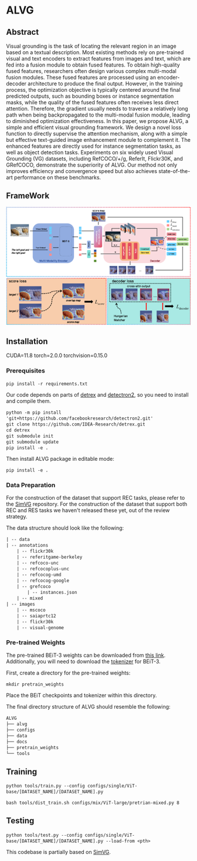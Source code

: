 # ALVG


## Abstract
Visual grounding is the task of locating the relevant region in an image based on a textual description. Most existing methods rely on pre-trained visual and text encoders to extract features from images and text, which are fed into a fusion module to obtain fused features. To obtain high-quality fused features, researchers often design various complex multi-modal fusion modules. These fused features are processed using an encoder-decoder architecture to produce the final output. However, in the training process, the optimization objective is typically centered around the final predicted outputs, such as bounding boxes or instance segmentation masks, while the quality of the fused features often receives less direct attention. Therefore, the gradient usually needs to traverse a relatively long path when being backpropagated to the multi-modal fusion module, leading to diminished optimization effectiveness. In this paper, we propose ALVG, a simple and efficient visual grounding framework. We design a novel loss function to directly supervise the attention mechanism, along with a simple but effective text-guided image enhancement module to complement it. The enhanced features are directly used for instance segmentation tasks, as well as object detection tasks. Experiments on six widely used Visual Grounding (VG) datasets, including RefCOCO/+/g, ReferIt, Flickr30K, and GRefCOCO, demonstrate the superiority of ALVG. Our method not only improves efficiency and convergence speed but also achieves state-of-the-art performance on these benchmarks.



## FrameWork


<!-- ![motivation](./docs/motivation.pdf)   -->
![](./docs/model.png)  



## Installation
CUDA=11.8
torch=2.0.0
torchvision=0.15.0

### Prerequisites

```
pip install -r requirements.txt
```
Our code depends on parts of [detrex](https://detrex.readthedocs.io/en/latest/tutorials/Installation.html) and [detectron2](https://github.com/facebookresearch/detectron2), so you need to install and compile them.
```
python -m pip install 'git+https://github.com/facebookresearch/detectron2.git'
git clone https://github.com/IDEA-Research/detrex.git
cd detrex
git submodule init
git submodule update
pip install -e .
```
Then install ALVG package in editable mode:
```
pip install -e .
```

### Data Preparation

For the construction of the dataset that support REC tasks, please refer to the [SimVG](https://github.com/Dmmm1997/SimVG) repository. For the construction of the dataset that support both REC and RES tasks we haven't released these yet, out of the review strategy. 


The data structure should look like the following:
```
| -- data
| -- annotations
    | -- flickr30k
    | -- referitgame-berkeley
    | -- refcoco-unc
    | -- refcocoplus-unc
    | -- refcocog-umd
    | -- refcocog-google
    | -- grefcoco
        | -- instances.json
    | -- mixed
| -- images
    | -- mscoco
    | -- saiaprtc12
    | -- flickr30k
    | -- visual-genome
```

### Pre-trained Weights

The pre-trained BEiT-3 weights can be downloaded from [this link](https://github.com/microsoft/unilm/blob/master/beit3/README.md#download-checkpoints). Additionally, you will need to download the [tokenizer](https://github.com/microsoft/unilm/blob/master/beit3/README.md#text-tokenizer) for BEiT-3.

First, create a directory for the pre-trained weights:

```
mkdir pretrain_weights
```
Place the BEiT checkpoints and tokenizer within this directory.

The final directory structure of ALVG should resemble the following:
```
ALVG
├── alvg
├── configs
├── data
├── docs
├── pretrain_weights
└── tools
```

## Training
```
python tools/train.py --config configs/single/ViT-base/[DATASET_NAME]/[DATASET_NAME].py
```
```
bash tools/dist_train.sh configs/mix/ViT-large/pretrian-mixed.py 8
```

## Testing
```
python tools/test.py --config configs/single/ViT-base/[DATASET_NAME]/[DATASET_NAME].py --load-from <pth>
```

This codebase is partially based on [SimVG](https://github.com/Dmmm1997/SimVG).

